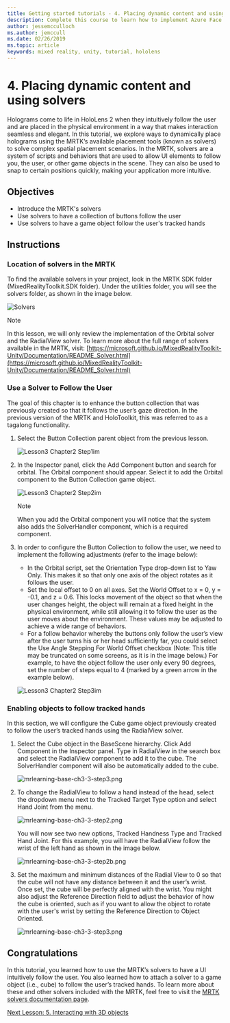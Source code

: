 ```yaml
---
title: Getting started tutorials - 4. Placing dynamic content and using solvers
description: Complete this course to learn how to implement Azure Face Recognition within a mixed reality application.
author: jessemcculloch
ms.author: jemccull
ms.date: 02/26/2019
ms.topic: article
keywords: mixed reality, unity, tutorial, hololens
---
```


# 4. Placing dynamic content and using solvers

Holograms come to life in HoloLens 2 when they intuitively follow the user and are placed in the physical environment in a way that makes interaction seamless and elegant. In this tutorial, we explore ways to dynamically place holograms using the MRTK’s available placement tools (known as solvers) to solve complex spatial placement scenarios. In the MRTK, solvers are a system of scripts and behaviors that are used to allow UI elements to follow you, the user, or other game objects in the scene. They can also be used to snap to certain positions quickly, making your application more intuitive.

## Objectives

* Introduce the MRTK's solvers
* Use solvers to have a collection of buttons follow the user
* Use solvers to have a game object follow the user's tracked hands

## Instructions

### Location of solvers in the MRTK

 To find the available solvers in your project, look in the MRTK SDK folder (MixedRealityToolkit.SDK folder). Under the utilities folder, you will see the solvers folder, as shown in the image below.

![Solvers](images/lesson3_chapter1_step1im.PNG)

>[!NOTE]
>In this lesson, we will only review the implementation of the Orbital solver and the RadialView solver. To learn more about the full range of solvers available in the MRTK, visit: [https://microsoft.github.io/MixedRealityToolkit-Unity/Documentation/README_Solver.html](https://microsoft.github.io/MixedRealityToolkit-Unity/Documentation/README_Solver.html)

### Use a Solver to Follow the User

The goal of this chapter is to enhance the button collection that was previously created so that it follows the user’s gaze direction. In the previous version of the MRTK and HoloToolkit, this was referred to as a tagalong functionality.

1. Select the Button Collection parent object from the previous lesson.

    ![Lesson3 Chapter2 Step1im](images/Lesson3_chapter2_step1im.PNG)

2. In the Inspector panel, click the Add Component button and search for orbital. The Orbital component should appear. Select it to add the Orbital component to the Button Collection game object.

    ![Lesson3 Chapter2 Step2im](images/Lesson3_Chapter2_step2im.PNG)

    >[!NOTE]
    >When you add the Orbital component you will notice that the system also adds the SolverHandler component, which is a required component.

3. In order to configure the Button Collection to follow the user, we need to implement the following adjustments (refer to the image below):
    * In the Orbital script, set the Orientation Type drop-down list to Yaw Only. This makes it so that only one axis of the object rotates as it follows the user.
    * Set the local offset to 0 on all axes. Set the World Offset to x = 0, y = -0.1, and z = 0.6. This locks movement of the object so that when the user changes height, the object will remain at a fixed height in the physical environment, while still allowing it to follow the user as the user moves about the environment. These values may be adjusted to achieve a wide range of behaviors.
    * For a follow behavior whereby the buttons only follow the user’s view after the user turns his or her head sufficiently far, you could select the Use Angle Stepping For World Offset checkbox (Note: This title may be truncated on some screens, as it is in the image below.) For example, to have the object follow the user only every 90 degrees, set the number of steps equal to 4 (marked by a green arrow in the example below).

    ![Lesson3 Chapter2 Step3im](images/Lesson3_chapter2_step3im.PNG)

### Enabling objects to follow tracked hands

In this section, we will configure the Cube game object previously created to follow the user’s tracked hands using the RadialView solver.

1. Select the Cube object in the BaseScene hierarchy. Click Add Component in the Inspector panel. Type in RadialView in the search box and select the RadialView component to add it to the cube. The SolverHandler component will also be automatically added to the cube.

    ![mrlearning-base-ch3-3-step3.png](images/mrlearning-base-ch3-3-step1.png)

2. To change the RadialView to follow a hand instead of the head, select the dropdown menu next to the Tracked Target Type option and select Hand Joint from the menu.

    ![mrlearning-base-ch3-3-step2.png](images/mrlearning-base-ch3-3-step2a.png)

    You will now see two new options, Tracked Handness Type and Tracked Hand Joint. For this example, you will have the RadialView follow the wrist of the left hand as shown in the image below.

    ![mrlearning-base-ch3-3-step2b.png](images/mrlearning-base-ch3-3-step2b.png)

3. Set the maximum and minimum distances of the Radial View to 0 so that the cube will not have any distance between it and the user’s wrist. Once set, the cube will be perfectly aligned with the wrist. You might also adjust the Reference Direction field to adjust the behavior of how the cube is oriented, such as if you want to allow the object to rotate with the user's wrist by setting the Reference Direction to Object Oriented.

    ![mrlearning-base-ch3-3-step3.png](images/mrlearning-base-ch3-3-step3.png)

## Congratulations

In this tutorial, you learned how to use the MRTK’s solvers to have a UI intuitively follow the user. You also learned how to attach a solver to a game object (i.e., cube) to follow the user’s tracked hands. To learn more about these and other solvers included with the MRTK, feel free to visit the [MRTK solvers documentation page](https://microsoft.github.io/MixedRealityToolkit-Unity/Documentation/README_Solver.html).

[Next Lesson: 5. Interacting with 3D objects](mrlearning-base-ch4.md)
